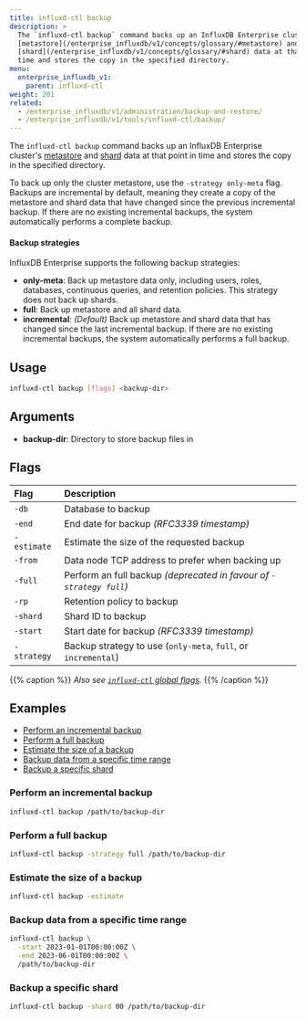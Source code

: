 ```yaml
---
title: influxd-ctl backup
description: >
  The `influxd-ctl backup` command backs up an InfluxDB Enterprise cluster's
  [metastore](/enterprise_influxdb/v1/concepts/glossary/#metastore) and
  [shard](/enterprise_influxdb/v1/concepts/glossary/#shard) data at that point in
  time and stores the copy in the specified directory.
menu:
  enterprise_influxdb_v1:
    parent: influxd-ctl
weight: 201
related:
  - /enterprise_influxdb/v1/administration/backup-and-restore/
  - /enterprise_influxdb/v1/tools/influxd-ctl/backup/
---
```


The `influxd-ctl backup` command backs up an InfluxDB Enterprise cluster's
[metastore](/enterprise_influxdb/v1/concepts/glossary/#metastore) and
[shard](/enterprise_influxdb/v1/concepts/glossary/#shard) data at that point in
time and stores the copy in the specified directory.

To back up only the cluster metastore, use the `-strategy only-meta` flag.
Backups are incremental by default, meaning they create a copy of the metastore
and shard data that have changed since the previous incremental backup.
If there are no existing incremental backups, the system automatically performs
a complete backup.

#### Backup strategies

InfluxDB Enterprise supports the following backup strategies:

- **only-meta**: Back up metastore data only, including users, roles, databases,
  continuous queries, and retention policies. This strategy does not back up shards.
- **full**: Back up metastore and all shard data.
- **incremental**: _(Default)_ Back up metastore and shard data that has changed
  since the last incremental backup. If there are no existing incremental backups,
  the system automatically performs a full backup.

## Usage

```sh
influxd-ctl backup [flags] <backup-dir>
```

## Arguments

- **backup-dir**: Directory to store backup files in

## Flags

| Flag        | Description                                                         |
| :---------- | :------------------------------------------------------------------ |
| `-db`       | Database to backup                                                  |
| `-end`      | End date for backup _(RFC3339 timestamp)_                           |
| `-estimate` | Estimate the size of the requested backup                           |
| `-from`     | Data node TCP address to prefer when backing up                     |
| `-full`     | Perform an full backup _(deprecated in favour of `-strategy full`)_ |
| `-rp`       | Retention policy to backup                                          |
| `-shard`    | Shard ID to backup                                                  |
| `-start`    | Start date for backup _(RFC3339 timestamp)_                         |
| `-strategy` | Backup strategy to use (`only-meta`, `full`, or `incremental`)      |

{{% caption %}}
_Also see [`influxd-ctl` global flags](/enterprise_influxdb/v1/tools/influxd-ctl/#influxd-ctl-global-flags)._
{{% /caption %}}

## Examples

- [Perform an incremental backup](#perform-an-incremental-backup)
- [Perform a full backup](#perform-a-full-backup)
- [Estimate the size of a backup](#estimate-the-size-of-a-backup)
- [Backup data from a specific time range](#backup-data-from-a-specific-time-range)
- [Backup a specific shard](#backup-a-specific-shard)

### Perform an incremental backup

```sh
influxd-ctl backup /path/to/backup-dir
```

### Perform a full backup

```sh
influxd-ctl backup -strategy full /path/to/backup-dir
```

### Estimate the size of a backup

```sh
influxd-ctl backup -estimate
```

### Backup data from a specific time range

```sh
influxd-ctl backup \
  -start 2023-01-01T00:00:00Z \
  -end 2023-06-01T00:00:00Z \
  /path/to/backup-dir
```

### Backup a specific shard

```sh
influxd-ctl backup -shard 00 /path/to/backup-dir
```

